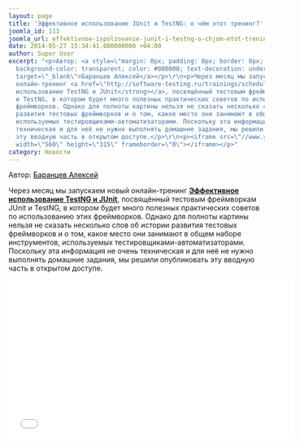 ```yaml
---
layout: page
title: 'Эффективное использование JUnit и TestNG: о чём этот тренинг?'
joomla_id: 113
joomla_url: effektivnoe-ispolzovanie-junit-i-testng-o-chjom-etot-trening
date: 2014-05-27 15:34:41.000000000 +04:00
author: Super User
excerpt: "<p>Автор: <a style=\"margin: 0px; padding: 0px; border: 0px; outline: 0px;
  background-color: transparent; color: #000000; text-decoration: underline;\" href=\"http://software-testing.ru/about/authors/9-barancev\"
  target=\"_blank\">Баранцев Алексей</a></p>\r\n<p>Через месяц мы запускаем новый
  онлайн-тренинг <a href=\"http://software-testing.ru/trainings/schedule?task=3&amp;cid=222&amp;sem_midx=2&amp;sem_jidx=0\"><strong>Эффективное
  использование TestNG и JUnit</strong></a>, посвящённый тестовым фреймворкам JUnit
  и TestNG, в котором будет много полезных практических советов по использованию этих
  фреймворков. Однако для полноты картины нельзя не сказать несколько слов об истории
  развития тестовых фреймворков и о том, какое место они занимают в общем наборе инструментов,
  используемых тестировщиками-автоматизаторами. Поскольку эта информация не очень
  техническая и для неё не нужно выполнять домашние задания, мы решили опубликовать
  эту вводную часть в открытом доступе.</p>\r\n<p><iframe src=\"//www.youtube.com/embed/g6P8wu5iusQ\"
  width=\"560\" height=\"315\" frameborder=\"0\"></iframe></p>"
category: Новости
---
```

<p>Автор: <a style="margin: 0px; padding: 0px; border: 0px; outline: 0px; background-color: transparent; color: #000000; text-decoration: underline;" href="http://software-testing.ru/about/authors/9-barancev" target="_blank">Баранцев Алексей</a></p>
<p>Через месяц мы запускаем новый онлайн-тренинг <a href="http://software-testing.ru/trainings/schedule?task=3&amp;cid=222&amp;sem_midx=2&amp;sem_jidx=0"><strong>Эффективное использование TestNG и JUnit</strong></a>, посвящённый тестовым фреймворкам JUnit и TestNG, в котором будет много полезных практических советов по использованию этих фреймворков. Однако для полноты картины нельзя не сказать несколько слов об истории развития тестовых фреймворков и о том, какое место они занимают в общем наборе инструментов, используемых тестировщиками-автоматизаторами. Поскольку эта информация не очень техническая и для неё не нужно выполнять домашние задания, мы решили опубликовать эту вводную часть в открытом доступе.</p>
<p><iframe src="//www.youtube.com/embed/g6P8wu5iusQ" width="560" height="315" frameborder="0"></iframe></p>
